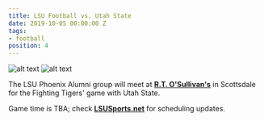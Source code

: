 ```yaml
---
title: LSU Football vs. Utah State
date: 2019-10-05 00:00:00 Z
tags:
- football
position: 4
---
```


![alt text](https://lsu-phoenix-alumni.github.io/assets/img/UtahStateAggies.png "Utah State Aggies") ![alt text](https://lsu-phoenix-alumni.github.io/assets/img/LSUTigers.png "LSU Fighting Tigers")

The LSU Phoenix Alumni group will meet at **[R.T. O'Sullivan's](https://goo.gl/maps/3MjPdBhDfGWxt53HA)** in Scottsdale for the Fighting Tigers' game with Utah State.

Game time is TBA; check **[LSUSports.net](http://www.lsusports.net/SportSelect.dbml?SPID=2164&SPSID=27811&DB_OEM_ID=5200&_ga=2.61742444.1994479276.1565745145-1475237789.1565745143)** for scheduling updates.